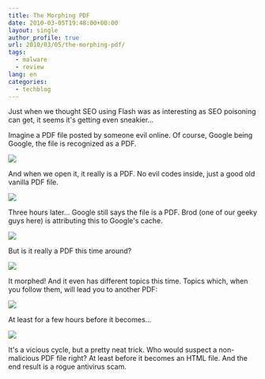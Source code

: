 ```yaml
---
title: The Morphing PDF
date: 2010-03-05T19:48:00+00:00
layout: single
author_profile: true
url: 2010/03/05/the-morphing-pdf/
tags:
  - malware
  - review
lang: en
categories: 
  - techblog
---
```

Just when we thought SEO using Flash was as interesting as SEO poisoning can get, it seems it's getting even sneakier…

Imagine a PDF file posted by someone evil online. Of course, Google being Google, the file is recognized as a PDF.

[![](http://1.bp.blogspot.com/_vaUVXcmC3OI/S5FXoEzVGoI/AAAAAAAABLE/bttA1pld1sM/s640/joe_corvo_3hrsago.PNG)](http://1.bp.blogspot.com/_vaUVXcmC3OI/S5FXoEzVGoI/AAAAAAAABLE/bttA1pld1sM/s1600-h/joe_corvo_3hrsago.PNG)

And when we open it, it really is a PDF. No evil codes inside, just a good old vanilla PDF file.

[![](http://1.bp.blogspot.com/_vaUVXcmC3OI/S5FXvtp7glI/AAAAAAAABLc/gQu3PBjk7Xg/s640/joe_corvo_pdf.PNG)](http://1.bp.blogspot.com/_vaUVXcmC3OI/S5FXvtp7glI/AAAAAAAABLc/gQu3PBjk7Xg/s1600-h/joe_corvo_pdf.PNG)

Three hours later… Google still says the file is a PDF. Brod (one of our geeky guys here) is attributing this to Google's cache.

[![](http://3.bp.blogspot.com/_vaUVXcmC3OI/S5FXo2AUz0I/AAAAAAAABLM/cbppifuDriM/s640/joe_corvo_3hrslater.PNG)](http://3.bp.blogspot.com/_vaUVXcmC3OI/S5FXo2AUz0I/AAAAAAAABLM/cbppifuDriM/s1600-h/joe_corvo_3hrslater.PNG)

But is it really a PDF this time around?

[![](http://4.bp.blogspot.com/_vaUVXcmC3OI/S5FXsrvW8cI/AAAAAAAABLU/S59o3jbQX6c/s640/joe_corvo_html.PNG)](http://4.bp.blogspot.com/_vaUVXcmC3OI/S5FXsrvW8cI/AAAAAAAABLU/S59o3jbQX6c/s1600-h/joe_corvo_html.PNG)

It morphed! And it even has different topics this time. Topics which, when you follow them, will lead you to another PDF:

[![](http://2.bp.blogspot.com/_vaUVXcmC3OI/S5FXnHaq9hI/AAAAAAAABK8/AfNkJocIHQY/s640/jaypolhill_pdf.PNG)](http://2.bp.blogspot.com/_vaUVXcmC3OI/S5FXnHaq9hI/AAAAAAAABK8/AfNkJocIHQY/s1600-h/jaypolhill_pdf.PNG)

At least for a few hours before it becomes…

[![](http://2.bp.blogspot.com/_vaUVXcmC3OI/S5FXj45jhUI/AAAAAAAABK0/-zZWEQQLadA/s640/jaypolhill_html.PNG)](http://2.bp.blogspot.com/_vaUVXcmC3OI/S5FXj45jhUI/AAAAAAAABK0/-zZWEQQLadA/s1600-h/jaypolhill_html.PNG)

It's a vicious cycle, but a pretty neat trick. Who would suspect a non-malicious PDF file right? At least before it becomes an HTML file. And the end result is a rogue antivirus scam.
